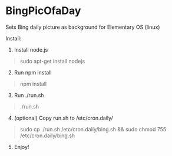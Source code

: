# BingPicOfaDay
Sets Bing daily picture as background for Elementary OS (linux) 

Install:

1. Install node.js
> sudo apt-get install nodejs
2. Run npm install
> npm install
3. Run ./run.sh
> ./run.sh
4. (optional) Copy run.sh to /etc/cron.daily/
> sudo cp ./run.sh /etc/cron.daily/bing.sh && sudo chmod 755 /etc/cron.daily/bing.sh
5. Enjoy!
